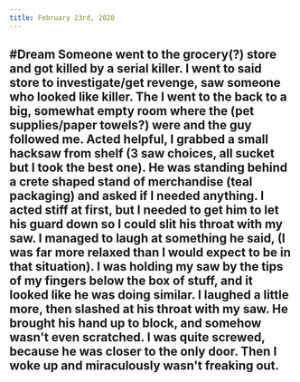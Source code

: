 ```yaml
---
title: February 23rd, 2020
---
```


## #Dream Someone went to the grocery(?) store and got killed by a serial killer. I went to said store to investigate/get revenge, saw someone who looked like killer. The I went to the back to a big, somewhat empty room where the (pet supplies/paper towels?) were and the guy followed me. Acted helpful, I grabbed a small hacksaw from shelf (3 saw choices, all sucket but I took the best one). He was standing behind a crete shaped stand of merchandise (teal packaging) and asked if I needed anything. I acted stiff at first, but I needed to get him to let his guard down so I could slit his throat with my saw. I managed to laugh at something he said, (I was far more relaxed than I would expect to be in that situation). I was holding my saw by the tips of my fingers below the box of stuff, and it looked like he was doing similar. I laughed a little more, then slashed at his throat with my saw. He brought his hand up to block, and somehow wasn't even scratched. I was quite screwed, because he was closer to the only door. Then I woke up and miraculously wasn't freaking out.
